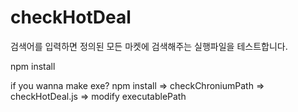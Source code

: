 # checkHotDeal
검색어를 입력하면 정의된 모든 마켓에 검색해주는 실행파일을 테스트합니다.

npm install

if you wanna make exe?
npm install => checkChroniumPath => checkHotDeal.js => modify executablePath
